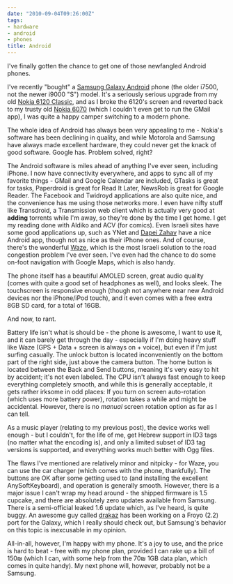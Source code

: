 ```yaml
---
date: "2010-09-04T09:26:00Z"
tags:
- hardware
- android
- phones
title: Android
---
```


I've finally gotten the chance to get one of those newfangled Android phones.

I've recently "bought" a [Samsung Galaxy
Android](http://en.wikipedia.org/wiki/Samsung_Galaxy) phone (the older i7500,
not the newer i9000 "S") model. It's a seriously serious upgrade from my old
[Nokia 6120 Classic](http://en.wikipedia.org/wiki/Nokia_6120_classic), and as I
broke the 6120's screen and reverted back to my trusty old [Nokia
6070](http://en.wikipedia.org/wiki/Nokia_6070) (which I couldn't even get to
run the GMail app), I was quite a happy camper switching to a modern phone.

The whole idea of Android has always been very appealing to me - Nokia's
software has been declining in quality, and while Motorola and Samsung have
always made excellent hardware, they could never get the knack of good
software. Google has. Problem solved, right?

The Android software is miles ahead of anything I've ever seen, including
iPhone. I now have connectivity everywhere, and apps to sync all of my favorite
things - GMail and Google Calendar are included, GTasks is great for tasks,
Paperdroid is great for Read It Later, NewsRob is great for Google Reader. The
Facebook and Twidroyd applications are also quite nice, and the convenience has
me using those networks more. I even have nifty stuff like Transdroid, a
Transmission web client which is actually very good at **adding** torrents
while I'm away, so they're done by the time I get home. I get my reading done
with Aldiko and ACV (for comics). Even Israeli sites have some good
applications up, such as YNet and [Dapei Zahav](http://d.co.il/) have a nice
Android app, though not as nice as their iPhone ones. And of course, there's
the wonderful [Waze](http://waze.co.il/), which is the most Israeli solution to
the road congestion problem I've ever seen. I've even had the chance to do some
on-foot navigation with Google Maps, which is also handy.

The phone itself has a beautiful AMOLED screen, great audio quality (comes with
quite a good set of headphones as well), and looks sleek. The touchscreen is
responsive enough (though not anywhere near new Android devices nor the
iPhone/iPod touch), and it even comes with a free extra 8GB SD card, for a
total of 16GB.

And now, to rant.

Battery life isn't what is should be - the phone is awesome, I want to use it,
and it can barely get through the day - especially if I'm doing heavy stuff
like Waze (GPS + Data + screen is always on + voice), but even if I'm just
surfing casually. The unlock button is located inconveniently on the bottom
part of the right side, just above the camera button. The home button is
located between the Back and Send buttons, meaning it's very easy to hit by
accident; it's not even labeled. The CPU isn't always fast enough to keep
everything completely smooth, and while this is generally acceptable, it gets
rather irksome in odd places: If you turn on screen auto-rotation (which uses
more battery power), rotation takes a while and might be accidental. However,
there is no _manual_ screen rotation option as far as I can tell.

As a music player (relating to my previous post), the device works well enough -
but I couldn't, for the life of me, get Hebrew support in ID3 tags (no matter
what the encoding is), and only a limited subset of ID3 tag versions is
supported, and everything works much better with Ogg files.

The flaws I've mentioned are relatively minor and nitpicky - for Waze, you can
use the car charger (which comes with the phone, thankfully). The buttons are
OK after some getting used to (and installing the excellent AnySoftKeyboard),
and operation is generally smooth. However, there is a major issue I can't wrap
my head around - the shipped firmware is 1.5 cupcake, and there are absolutely
zero updates available from Samsung. There is a semi-official leaked 1.6 update
which, as I've heard, is quite buggy. An awesome guy called
[drakaz](http://www.drakaz.com/) has been working on a Froyo (2.2) port for the
Galaxy, which I really should check out, but Samsung's behavior on this topic
is inexcusable in my opinion.

All-in-all, however, I'm happy with my phone. It's a joy to use, and the price
is hard to beat - free with my phone plan, provided I can rake up a bill of
150₪ (which I can, with some help from the 70₪ 1GB data plan, which comes in
quite handy). My next phone will, however, probably not be a Samsung.

